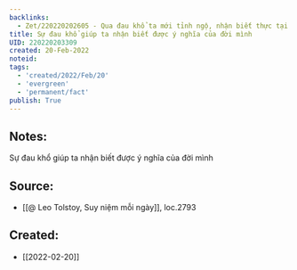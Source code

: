 ```yaml
---
backlinks:
  - Zet/220220202605 - Qua đau khổ ta mới tỉnh ngộ, nhận biết thực tại
title: Sự đau khổ giúp ta nhận biết được ý nghĩa của đời mình
UID: 220220203309
created: 20-Feb-2022
noteid:
tags:
  - 'created/2022/Feb/20'
  - 'evergreen'
  - 'permanent/fact'
publish: True
---
```

## Notes:
Sự đau khổ giúp ta nhận biết được ý nghĩa của đời mình

## Source:
- [[@ Leo Tolstoy, Suy niệm mỗi ngày]], loc.2793




## Created:
- [[2022-02-20]]
